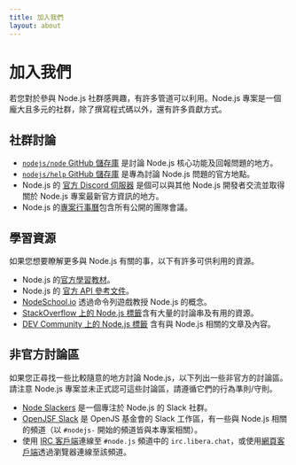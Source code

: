 ```yaml
---
title: 加入我們
layout: about
---
```


# 加入我們

若您對於參與 Node.js 社群感興趣，有許多管道可以利用。Node.js 專案是一個龐大且多元的社群，除了撰寫程式碼以外，還有許多貢獻方式。

## 社群討論

- [`nodejs/node` GitHub 儲存庫](https://github.com/nodejs/node/issues) 是討論 Node.js 核心功能及回報問題的地方。
- [`nodejs/help` GitHub 儲存庫](https://github.com/nodejs/help/issues) 是專為討論 Node.js 問題的官方地點。
- Node.js 的 [官方 Discord 伺服器](DISCORD_INVITE_PLACEHOLDER) 是個可以與其他 Node.js 開發者交流並取得關於 Node.js 專案最新官方資訊的地方。
- Node.js 的[專案行事曆](https://nodejs.org/calendar)包含所有公開的團隊會議。

## 學習資源

如果您想要瞭解更多與 Node.js 有關的事，以下有許多可供利用的資源。

- Node.js 的[官方學習教材](https://nodejs.org/en/learn/)。
- Node.js 的 [官方 API 參考文件](https://nodejs.org/api/)。
- [NodeSchool.io](https://nodeschool.io/) 透過命令列遊戲教授 Node.js 的概念。
- [StackOverflow 上的 Node.js 標籤](https://stackoverflow.com/questions/tagged/node.js)含有大量的討論串及有用的資源。
- [DEV Community 上的 Node.js 標籤](https://dev.to/t/node) 含有與 Node.js 相關的文章及內容。

## 非官方討論區

如果您正尋找一些比較隨意的地方討論 Node.js，以下列出一些非官方的討論區。請注意 Node.js 專案並未正式認可這些討論區，請遵循它們的行為準則/守則。

- [Node Slackers](https://www.nodeslackers.com/) 是一個專注於 Node.js 的 Slack 社群。
- [OpenJSF Slack](https://slack-invite.openjsf.org/) 是 OpenJS 基金會的 Slack 工作區，有一些與 Node.js 相關的頻道（以 `#nodejs-` 開始的頻道皆與本專案相關）。
- 使用 [IRC 客戶端](https://en.wikipedia.org/wiki/Comparison_of_Internet_Relay_Chat_clients)連線至 `#node.js` 頻道中的 `irc.libera.chat`，或使用[網頁客戶端](https://kiwiirc.com/nextclient/)透過瀏覽器連線至該頻道。
